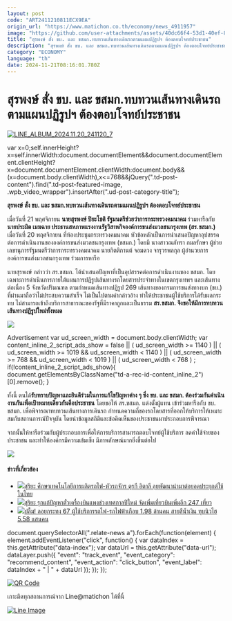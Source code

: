 ```yaml
---
layout: post
code: "ART2411210811ECX9EA"
origin_url: "https://www.matichon.co.th/economy/news_4911957"
image: "https://github.com/user-attachments/assets/40dc66f4-53d1-40ef-8ad5-60389a62554d"
title: "สุรพงษ์ สั่ง ขบ. และ ขสมก.ทบทวนเส้นทางเดินรถตามแผนปฏิรูปฯ ต้องตอบโจทย์ประชาชน"
description: "สุรพงษ์ สั่ง ขบ. และ ขสมก.ทบทวนเส้นทางเดินรถตามแผนปฏิรูปฯ ต้องตอบโจทย์ประชาชน"
category: "ECONOMY"
language: "th"
date: 2024-11-21T08:16:01.780Z
---
```


# สุรพงษ์ สั่ง ขบ. และ ขสมก.ทบทวนเส้นทางเดินรถตามแผนปฏิรูปฯ ต้องตอบโจทย์ประชาชน

[![](https://www.matichon.co.th/wp-content/uploads/2024/11/LINE_ALBUM_2024.11.20_241120_7-728x485.jpg "LINE_ALBUM_2024.11.20_241120_7")](https://www.matichon.co.th/wp-content/uploads/2024/11/LINE_ALBUM_2024.11.20_241120_7.jpg)

var x=0;self.innerHeight?x=self.innerWidth:document.documentElement&&document.documentElement.clientHeight?x=document.documentElement.clientWidth:document.body&&(x=document.body.clientWidth),x<=768&&jQuery(".td-post-content").find(".td-post-featured-image, .wpb\_video\_wrapper").insertAfter(".ud-post-category-title");

**สุรพงษ์ สั่ง ขบ. และ ขสมก.ทบทวนเส้นทางเดินรถตามแผนปฏิรูปฯ ต้องตอบโจทย์ประชาชน**

เมื่อวันที่ 21 พฤศจิกายน **นายสุรพงษ์ ปิยะโชติ รัฐมนตรีช่วยว่าการกระทรวงคมนาคม** ร่วมหารือกับ **นายประมิต เมฆฉาย ประธานสหภาพแรงงานรัฐวิสาหกิจองค์การขนส่งมวลชนกรุงเทพ (สร.ขสมก.)** เมื่อวันที่ 20 พฤศจิกายน ที่ห้องประชุมกระทรวงคมนาคม หัวข้อหลักเป็นการนำเสนอปัญหาอุปสรรคต่อการดำเนินงานขององค์การขนส่งมวลชนกรุงเทพ (ขสมก.) โดยมี นางสาวณภัทรา กมลรักษา ผู้ช่วยเลขานุการรัฐมนตรีว่าการกระทรวงคมนาคม นายกิตติกานต์ จอมดวง จารุวรพลกุล ผู้อำนวยการองค์การขนส่งมวลชนกรุงเทพ ร่วมการหารือ

นายสุรพงษ์ กล่าวว่า สร.ขสมก. ได้นำเสนอปัญหาที่เป็นอุปสรรคต่อการดำเนินงานของ ขสมก. โดยเฉพาะการดำเนินการภายใต้แผนการปฏิรูปเส้นทางรถโดยสารประจำทางในเขตกรุงเทพฯ และเส้นทางต่อเนื่อง 5 จังหวัดปริมณฑล ตามกำหนดเส้นทางปฏิรูป 269 เส้นทางของกรมการขนส่งทางบก (ขบ.) ที่ผ่านมาถือว่าไม่ประสบความสำเร็จ ไม่เป็นไปตามคำกล่าวอ้าง ทำให้ประชาชนผู้ใช้บริการได้รับผลกระทบ ไม่สามารถเข้าถึงบริการสาธารณะของรัฐที่มีราคาถูกและเป็นธรรม **สร.ขสมก. จึงขอให้มีการทบทวนเส้นทางปฏิรูปใหม่ทั้งหมด**

![](https://www.matichon.co.th/wp-content/uploads/2024/11/LINE_ALBUM_2024.11.20_241120_1.jpg)

Advertisement var ud\_screen\_width = document.body.clientWidth; var content\_inline\_2\_script\_ads\_show = false || ( ud\_screen\_width >= 1140 ) || ( ud\_screen\_width >= 1019 && ud\_screen\_width < 1140 ) || ( ud\_screen\_width >= 768 && ud\_screen\_width < 1019 ) || ( ud\_screen\_width < 768 ) ; if(!content\_inline\_2\_script\_ads\_show){ document.getElementsByClassName("td-a-rec-id-content\_inline\_2")\[0\].remove(); }

ทั้งนี้ ตนได้**รับทราบปัญหาและยินดีร่วมในการแก้ไขปัญหาต่าง ๆ ซึ่ง ขบ. และ ขสมก. ต้องร่วมกันดำเนินงานกันเพื่อเป้าหมายเดียวกันคือประชาชน** โดยขอให้ สร.ขสมก. แต่งตั้งผู้แทน เข้าร่วมหารือกับ ขบ. ขสมก. เพื่อพิจารณาทบทวนเส้นทางการเดินรถ กำหนดความถี่ของรถโดยสารที่ออกให้บริการให้เหมาะสมกับสถานการณ์ปัจจุบัน โดยนำข้อมูลสถิติและข้อคิดเห็นของประชาชนมาประกอบการพิจารณา

จากนั้นให้หารือร่วมกับผู้ประกอบการเพื่อให้การบริการสามารถตอบโจทย์ผู้ใช้บริการ ลดค่าใช้จ่ายของประชาชน และทำให้องค์กรมีความเข้มเข็ง มีภาพลักษณ์มากยิ่งขึ้นต่อไป

![](https://www.matichon.co.th/wp-content/uploads/2024/11/LINE_ALBUM_2024.11.20_241120_4.jpg)

#### ข่าวที่เกี่ยวข้อง

*   [![](https://www.matichon.co.th/wp-content/uploads/2024/11/S__97.jpg)สุริยะ ศึกษาเทคโนโลยีการผลิตรถไฟ-หัวรถจักร ตุรกี อิตาลี ลุยพัฒนานำมาต่อยอดประยุกต์ใช้ในไทย](https://www.matichon.co.th/economy/news_4905872)
*   [![](https://www.matichon.co.th/wp-content/uploads/2024/11/S__336609431.jpg)สุริยะ รุกแก้ปัญหาตั๋วเครื่องบินแพงช่วงเทศกาลปีใหม่ จัดเพิ่มเที่ยวบินเพิ่มอีก 247 เที่ยว](https://www.matichon.co.th/economy/news_4904117)
*   [![](https://www.matichon.co.th/wp-content/uploads/2024/11/S__4514041-1.jpg)ปลื้ม! ลอยกระทง 67 ผู้ใช้บริการรถไฟ-รถไฟฟ้าเกือบ 1.98 ล้านคน สายสีน้ำเงิน ทุบนิวไฮ 5.58 แสนคน](https://www.matichon.co.th/economy/news_4903125)

document.querySelectorAll(".relate-news a").forEach(function(element) { element.addEventListener("click", function() { var dataIndex = this.getAttribute("data-index"); var dataUrl = this.getAttribute("data-url"); dataLayer.push({ "event": "track\_event", "event\_category": "recommend\_content", "event\_action": "click\_button", "event\_label": dataIndex + " | " + dataUrl }); }); });

[![QR Code](https://www.matichon.co.th/wp-content/uploads/2023/07/wob1371z.jpg)](https://lin.ee/ht0nDxX)

เกาะติดทุกสถานการณ์จาก Line@matichon ได้ที่นี่

[![Line Image](https://www.matichon.co.th/wp-content/uploads/2023/07/th.png)](https://lin.ee/ht0nDxX)